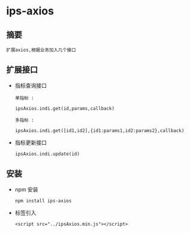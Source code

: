 # ips-axios

## 摘要

  ```
  扩展axios,根据业务加入几个接口
  ```

## 扩展接口

* 指标查询接口
  
  ``` 
  单指标 :

  ipsAxios.indi.get(id,params,callback)

  多指标 : 

  ipsAxios.indi.get([id1,id2],{id1:params1,id2:params2},callback)
  ```

* 指标更新接口
  ``` 
  ipsAxios.indi.update(id)
  ```

## 安装

* npm 安装
  ```
  npm install ips-axios
  ```
* 标签引入
  ```
  <script src="../ipsAxios.min.js"></script>
  ```
